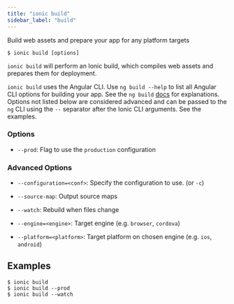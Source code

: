 ```yaml
---
title: "ionic build"
sidebar_label: "build"
---
```





Build web assets and prepare your app for any platform targets

```shell
$ ionic build [options]
```

`ionic build` will perform an Ionic build, which compiles web assets and prepares them for deployment.

`ionic build` uses the Angular CLI. Use `ng build --help` to list all Angular CLI options for building your app. See the `ng build` [docs](https://angular.io/cli/build) for explanations. Options not listed below are considered advanced and can be passed to the `ng` CLI using the `--` separator after the Ionic CLI arguments. See the examples.

### Options

 - `--prod`: Flag to use the `production` configuration 
      


### Advanced Options

 - `--configuration=<conf>`: Specify the configuration to use. (or `-c`)
      
 - `--source-map`: Output source maps 
      
 - `--watch`: Rebuild when files change 
      
 - `--engine=<engine>`: Target engine (e.g. `browser`, `cordova`) 
      
 - `--platform=<platform>`: Target platform on chosen engine (e.g. `ios`, `android`) 
      

## Examples

```shell
$ ionic build 
$ ionic build --prod
$ ionic build --watch
```
